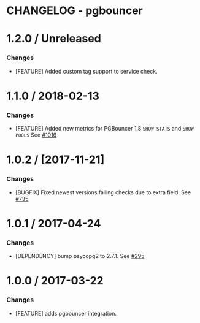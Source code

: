 # CHANGELOG - pgbouncer

1.2.0 / Unreleased
==================

### Changes

* [FEATURE] Added custom tag support to service check.

1.1.0 / 2018-02-13
==================

### Changes

* [FEATURE] Added new metrics for PGBouncer 1.8 `SHOW STATS` and `SHOW POOLS` See [#1016][]


1.0.2 / [2017-11-21]
==================

### Changes

* [BUGFIX] Fixed newest versions failing checks due to extra field. See [#735][]

1.0.1 / 2017-04-24
==================

### Changes

* [DEPENDENCY] bump psycopg2 to 2.7.1. See [#295][]

1.0.0 / 2017-03-22
==================

### Changes

* [FEATURE] adds pgbouncer integration.

<!--- The following link definition list is generated by PimpMyChangelog --->
[#295]: https://github.com/DataDog/integrations-core/issues/295
[#735]: https://github.com/DataDog/integrations-core/issues/735
[#1016]: https://github.com/DataDog/integrations-core/issues/1016
